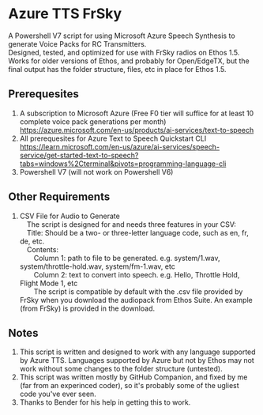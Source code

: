 # Azure TTS FrSky
A Powershell V7 script for using Microsoft Azure Speech Synthesis to generate Voice Packs for RC Transmitters.  
Designed, tested, and optimized for use with FrSky radios on Ethos 1.5.  Works for older versions of Ethos, and probably for Open/EdgeTX, but the final output has the folder structure, files, etc in place for Ethos 1.5.

## Prerequesites
1. A subscription to Microsoft Azure (Free F0 tier will suffice for at least 10 complete voice pack generations per month)
   https://azure.microsoft.com/en-us/products/ai-services/text-to-speech
2. All prerequesites for Azure Text to Speech Quickstart CLI
   https://learn.microsoft.com/en-us/azure/ai-services/speech-service/get-started-text-to-speech?tabs=windows%2Cterminal&pivots=programming-language-cli
3. Powershell V7 (will not work on Powershell V6)

## Other Requirements
1. CSV File for Audio to Generate<br>
&emsp;The script is designed for and needs three features in your CSV:<br>
&emsp;Title: Should be a two- or three-letter language code, such as en, fr, de, etc.<br>
&emsp;Contents:<br>
&emsp;&emsp;Column 1: path to file to be generated.  e.g. system/1.wav, system/throttle-hold.wav, system/fm-1.wav, etc<br>
&emsp;&emsp;Column 2: text to convert into speech.  e.g. Hello, Throttle Hold, Flight Mode 1, etc<br>
&emsp;&emsp;The script is compatible by default with the .csv file provided by FrSky when you download the audiopack from Ethos Suite.  An example (from FrSky) is provided in the download.<br>

## Notes
1. This script is written and designed to work with any language supported by Azure TTS.  Languages supported by Azure but not by Ethos may not work without some changes to the folder structure (untested).
2. This script was written mostly by GitHub Companion, and fixed by me (far from an experinced coder), so it's probably some of the ugliest code you've ever seen.
3. Thanks to Bender for his help in getting this to work.
